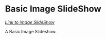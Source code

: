 # Basic Image SlideShow

[_Link to Image SlideShow_](https://codepen.io/dgray0229/pen/NNRYYY)

A Basic Image Slideshow.
